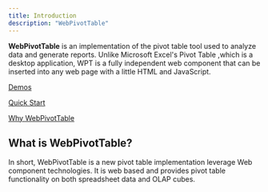 ```yaml
---
title: Introduction
description: "WebPivotTable"
---
```


__WebPivotTable__ is an implementation of the pivot table tool used to analyze data and generate reports.
Unlike Microsoft Excel's Pivot Table ,which is a desktop application, WPT is a fully independent web component
that can be inserted into any web page with a little HTML and JavaScript.

[Demos](/demo) <br/>

[Quick Start](/doc/quick-start) <br/>

[Why WebPivotTable](/doc/why-webpivottable)


## What is WebPivotTable?

In short, WebPivotTable is a new pivot table implementation leverage Web component technologies. It is web based and provides pivot
table functionality on both spreadsheet data and OLAP cubes.

